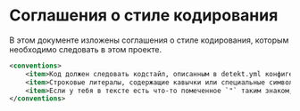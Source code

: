 # Соглашения о стиле кодирования

В этом документе изложены соглашения о стиле кодирования, которым необходимо следовать в этом проекте.

```xml
<conventions>
    <item>Код должен следовать кодстайл, описанным в detekt.yml конфиге и editorconfig</item>
    <item>Строковые литералы, содержащие кавычки или специальные символы, обязательно ДОЛЖНЫ быть правильно экранированы \"так\"</item>
    <item>Если у тебя в тексте есть что-то помеченное `"` таким знаком, то замени его в строке `\"` </item>
</conventions>
```
